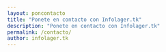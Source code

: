 ```yaml
---
layout: poncontacto
title: "Ponete en contacto con Infolager.tk"
description: "Ponete en contacto con Infolager.tk"
permalink: /contacto/
author: infolager.tk
---
```


